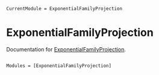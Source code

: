 ```@meta
CurrentModule = ExponentialFamilyProjection
```

# ExponentialFamilyProjection

Documentation for [ExponentialFamilyProjection](https://github.com/lazydynamics/ExponentialFamilyProjection.jl).

```@index
```

```@autodocs
Modules = [ExponentialFamilyProjection]
```

